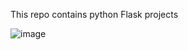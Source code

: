 This repo contains  python Flask projects



![image](https://github.com/user-attachments/assets/bd2d97ed-f9e7-4c41-9fe0-69630b066221)
